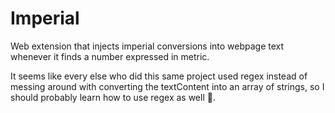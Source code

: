 # Imperial
Web extension that injects imperial conversions into webpage text whenever it finds a number expressed in metric.


It seems like every else who did this same project used regex instead of messing around with converting the textContent into an array of strings, so I should probably learn how to use regex as well 🤷.
